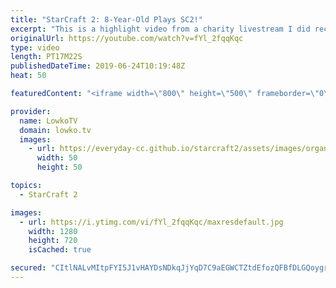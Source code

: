```yaml
---
title: "StarCraft 2: 8-Year-Old Plays SC2!"
excerpt: "This is a highlight video from a charity livestream I did recently that was sponsored by World Vision. In this game we have an 8-year-old who decided to donate her chore money to charity and let me commentate her first game that she played all alone.  Join the community on discord: http://lowko.tv/discord"
originalUrl: https://youtube.com/watch?v=fYl_2fqqKqc
type: video
length: PT17M22S
publishedDateTime: 2019-06-24T10:19:48Z
heat: 50

featuredContent: "<iframe width=\"800\" height=\"500\" frameborder=\"0\" src=\"https://www.youtube.com/embed/fYl_2fqqKqc\" allow=\"accelerometer; autoplay; encrypted-media; gyroscope; picture-in-picture\" allowfullscreen></iframe>"

provider:
  name: LowkoTV
  domain: lowko.tv
  images:
    - url: https://everyday-cc.github.io/starcraft2/assets/images/organizations/lowko.tv-50x50.jpg
      width: 50
      height: 50

topics:
  - StarCraft 2

images:
  - url: https://i.ytimg.com/vi/fYl_2fqqKqc/maxresdefault.jpg
    width: 1280
    height: 720
    isCached: true

secured: "CItlNALvMItpFYI5J1vHAYDsNDkqJjYqD7C9aEGWCTZtdEfozQFBfDLGQoygrcfo5HQZx67y0CCBNesYVYgZo6wMA/6oUU8b0cjqremkKlzS64KUbWo1MPWB0ZJR9YnFvD+XyjFVbUocNYqIWHqAWzmDMStGlqu5EkKXFZ+w9E+25/CE0W83aNjqYuT7LqF5loJ7BppOdI9QSyVfo+q6yo0ugd5LdNtculi9eJ/bRrplo2n5hjWTmXv1k92RKpYSLhtQcJg7FGSqFa1IZ3i53/oz+IjJ5W4twcKJARCN3gHq5O2lLlR15JVh3hLCTgjuWZHhnIBP4UyNINtqdwkevx/CGsQId7uQc4vNsJhLG+kLWo/Tl4UgZV8q7rKeEW5krHOsdygv12T4hd4rktFLCZjDVzdk+aV9YSbqorWOyso=;i9X6G/lDY8y4EPItwC8yVg=="
---
```


